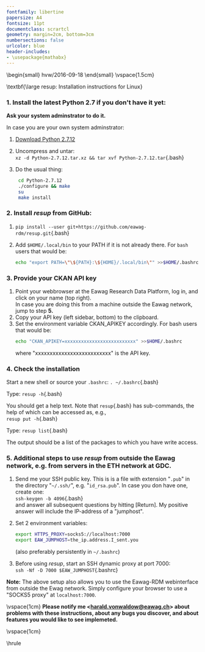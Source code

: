 ```yaml
---
fontfamily: libertine
papersize: A4
fontsize: 11pt
documentclass: scrartcl
geometry: margin=2cm, bottom=3cm
numbersections: false
urlcolor: blue
header-includes:
- \usepackage{mathabx}
---
```

\begin{small}
hvw/2016-09-18
\end{small}
\vspace{1.5cm}

\textbf{\large resup: Installation instructions for Linux}

### 1. Install the latest Python 2.7 if you don't have it yet:

**Ask your system adminstrator to do it.**

In case you are your own system adminstrator:

1. [Download Python 2.7.12](https://www.python.org/ftp/python/2.7.12/Python-2.7.12.tar.xz)
2. Uncompress and untar:    
    `xz -d Python-2.7.12.tar.xz && tar xvf Python-2.7.12.tar`{.bash}
3. Do the usual thing:    

	~~~bash
	 cd Python-2.7.12
	 ./configure && make
	 su
	 make install
	~~~

### 2. Install *resup* from GitHub:

1. `pip install --user git+https://github.com/eawag-rdm/resup.git`{.bash}
2. Add `$HOME/.local/bin` to your PATH if it is not already there. For `bash` users that would be:    

	```bash
	echo "export PATH=\"\${PATH}:\${HOME}/.local/bin\"" >>$HOME/.bashrc
	```

###  3. Provide your CKAN API key

1. Point your webbrowser at the Eawag Research Data Platform, log in, and click on your name (top right).    
    In case you are doing this from a machine outside the Eawag network, jump to step **5.**
2. Copy your API key (left sidebar, bottom) to the clipboard.
3. Set the environment variable CKAN_APIKEY accordingly. For bash users that would be:    
	```bash
	echo "CKAN_APIKEY=xxxxxxxxxxxxxxxxxxxxxxxxxx" >>$HOME/.bashrc
	```
	where "xxxxxxxxxxxxxxxxxxxxxxxxxx" is the API key.

### 4. Check the installation

Start a new shell or source your `.bashrc`: `. ~/.bashrc`{.bash}

Type: `resup -h`{.bash}

You should get a help text. Note that `resup`{.bash} has sub-commands,
the help of which can be accessed as, e.g.,\
`resup put -h`{.bash}

Type: `resup list`{.bash}

The output should be a list of the packages to which you have write access.

### 5. Additional steps to use  *resup* from outside the Eawag network, e.g. from servers in the ETH network at GDC.

1. Send me your SSH public key. This is is a file with extension "`.pub`" in the directory "`~/.ssh/`", e.g. "`id_rsa.pub`". In case you don have one, create one:    
    `ssh-keygen -b 4096`{.bash}    
	and answer all subsequent questions by hitting [Return].
	My positive answer will include the IP-address of a "jumphost".

2. Set 2 environment variables:

	~~~bash
	export HTTPS_PROXY=socks5://localhost:7000
	export EAW_JUMPHOST=the_ip.address.I_sent.you
    ~~~
	(also preferably persistently in `~/.bashrc`)

3. Before using *resup*, start an SSH dynamic proxy at port 7000:    
    `ssh -Nf -D 7000 $EAW_JUMPHOST`{.bashrc}

**Note:** The above setup also allows you to use the Eawag-RDM webinterface from outside the Ewag network. Simply configure your browser to use a "SOCKS5 proxy" at `localhost:7000`.


\vspace{1cm}
**Please notify me \<harald.vonwaldow@eawag.ch\> about problems with these instructions, about any bugs you discover, and about features you would like to see implemeted.**

\vspace{1cm}

\hrule

